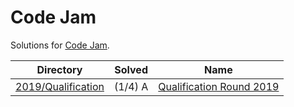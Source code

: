 <!-- SPDX-License-Identifier: X11 -->
# Code Jam

Solutions for [Code Jam](https://codingcompetitions.withgoogle.com/codejam).

| Directory                                  | Solved  | Name
| ---                                        | ---     | ---
| [2019/Qualification](./2019/Qualification) | (1/4) A | [Qualification Round 2019](https://codingcompetitions.withgoogle.com/codejam/round/0000000000051705)
